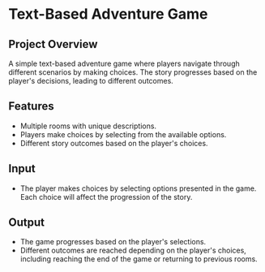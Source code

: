 # Text-Based Adventure Game

## Project Overview
A simple text-based adventure game where players navigate through different scenarios by making choices. The story progresses based on the player's decisions, leading to different outcomes.

## Features
- Multiple rooms with unique descriptions.
- Players make choices by selecting from the available options.
- Different story outcomes based on the player's choices.

## Input
- The player makes choices by selecting options presented in the game. Each choice will affect the progression of the story.

## Output
- The game progresses based on the player's selections.
- Different outcomes are reached depending on the player's choices, including reaching the end of the game or returning to previous rooms.

